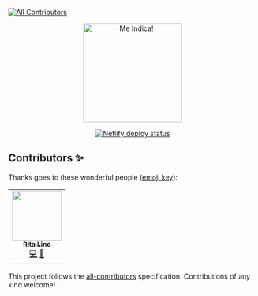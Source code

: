 
<!-- ALL-CONTRIBUTORS-BADGE:START - Do not remove or modify this section -->
[![All Contributors](https://img.shields.io/badge/all_contributors-1-orange.svg?style=flat-square)](#contributors-)
<!-- ALL-CONTRIBUTORS-BADGE:END -->
<p align="center">
  <a href="https://meindica.tech">
    <img alt="Me Indica!" src="https://github.com/uselessdev/meindica/blob/master/src/images/logo.svg" width="200" />
  </a>
</p>

<p align="center">
  <a href="https://app.netlify.com/sites/meindica/deploys">
    <img alt="Netlify deploy status" src="https://api.netlify.com/api/v1/badges/57184660-5032-4a11-9661-30de7e429092/deploy-status" />
  </a>
</p>

## Contributors ✨

Thanks goes to these wonderful people ([emoji key](https://allcontributors.org/docs/en/emoji-key)):

<!-- ALL-CONTRIBUTORS-LIST:START - Do not remove or modify this section -->
<!-- prettier-ignore-start -->
<!-- markdownlint-disable -->
<table>
  <tr>
    <td align="center"><a href="https://github.com/ritalino"><img src="https://avatars2.githubusercontent.com/u/30784544?v=4" width="100px;" alt=""/><br /><sub><b>Rita Lino</b></sub></a><br /><a href="https://github.com/uselessdev/meindica/commits?author=ritalino" title="Code">💻</a> <a href="#ideas-ritalino" title="Ideas, Planning, & Feedback">🤔</a></td>
  </tr>
</table>

<!-- markdownlint-enable -->
<!-- prettier-ignore-end -->
<!-- ALL-CONTRIBUTORS-LIST:END -->

This project follows the [all-contributors](https://github.com/all-contributors/all-contributors) specification. Contributions of any kind welcome!
